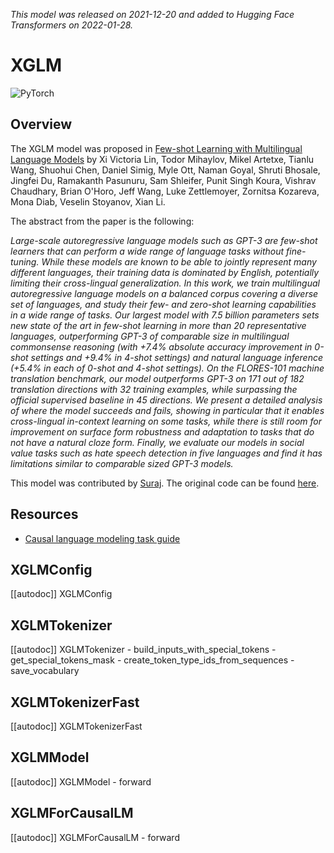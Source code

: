 <!--Copyright 2021 The HuggingFace Team. All rights reserved.

Licensed under the Apache License, Version 2.0 (the "License"); you may not use this file except in compliance with
the License. You may obtain a copy of the License at

http://www.apache.org/licenses/LICENSE-2.0

Unless required by applicable law or agreed to in writing, software distributed under the License is distributed on
an "AS IS" BASIS, WITHOUT WARRANTIES OR CONDITIONS OF ANY KIND, either express or implied. See the License for the
specific language governing permissions and limitations under the License.

⚠️ Note that this file is in Markdown but contain specific syntax for our doc-builder (similar to MDX) that may not be
rendered properly in your Markdown viewer.

-->
*This model was released on 2021-12-20 and added to Hugging Face Transformers on 2022-01-28.*

# XGLM

<div class="flex flex-wrap space-x-1">
<img alt="PyTorch" src="https://img.shields.io/badge/PyTorch-DE3412?style=flat&logo=pytorch&logoColor=white">
</div>

## Overview

The XGLM model was proposed in [Few-shot Learning with Multilingual Language Models](https://huggingface.co/papers/2112.10668)
by Xi Victoria Lin, Todor Mihaylov, Mikel Artetxe, Tianlu Wang, Shuohui Chen, Daniel Simig, Myle Ott, Naman Goyal,
Shruti Bhosale, Jingfei Du, Ramakanth Pasunuru, Sam Shleifer, Punit Singh Koura, Vishrav Chaudhary, Brian O'Horo,
Jeff Wang, Luke Zettlemoyer, Zornitsa Kozareva, Mona Diab, Veselin Stoyanov, Xian Li.

The abstract from the paper is the following:

*Large-scale autoregressive language models such as GPT-3 are few-shot learners that can perform a wide range of language
tasks without fine-tuning. While these models are known to be able to jointly represent many different languages,
their training data is dominated by English, potentially limiting their cross-lingual generalization.
In this work, we train multilingual autoregressive language models on a balanced corpus covering a diverse set of languages,
and study their few- and zero-shot learning capabilities in a wide range of tasks. Our largest model with 7.5 billion parameters
sets new state of the art in few-shot learning in more than 20 representative languages, outperforming GPT-3 of comparable size
in multilingual commonsense reasoning (with +7.4% absolute accuracy improvement in 0-shot settings and +9.4% in 4-shot settings)
and natural language inference (+5.4% in each of 0-shot and 4-shot settings). On the FLORES-101 machine translation benchmark,
our model outperforms GPT-3 on 171 out of 182 translation directions with 32 training examples, while surpassing the
official supervised baseline in 45 directions. We present a detailed analysis of where the model succeeds and fails,
showing in particular that it enables cross-lingual in-context learning on some tasks, while there is still room for improvement
on surface form robustness and adaptation to tasks that do not have a natural cloze form. Finally, we evaluate our models
in social value tasks such as hate speech detection in five languages and find it has limitations similar to comparable sized GPT-3 models.*


This model was contributed by [Suraj](https://huggingface.co/valhalla). The original code can be found [here](https://github.com/pytorch/fairseq/tree/main/examples/xglm).

## Resources

- [Causal language modeling task guide](../tasks/language_modeling)

## XGLMConfig

[[autodoc]] XGLMConfig

## XGLMTokenizer

[[autodoc]] XGLMTokenizer
    - build_inputs_with_special_tokens
    - get_special_tokens_mask
    - create_token_type_ids_from_sequences
    - save_vocabulary

## XGLMTokenizerFast

[[autodoc]] XGLMTokenizerFast


## XGLMModel

[[autodoc]] XGLMModel
    - forward

## XGLMForCausalLM

[[autodoc]] XGLMForCausalLM
    - forward
